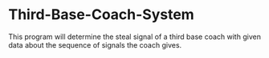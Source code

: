 # Third-Base-Coach-System
This program will determine the steal signal of a third base coach with given data about the sequence of signals the coach gives.
